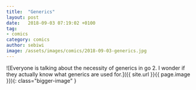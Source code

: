 ```yaml
---
title:  "Generics"
layout: post
date:   2018-09-03 07:19:02 +0100
tag:
- comics
category: comics
author: sebiwi
image: /assets/images/comics/2018-09-03-generics.jpg
---
```


![Everyone is talking about the necessity of generics in go 2. I wonder if they actually know what generics are used for.]({{ site.url }}{{ page.image }}){: class="bigger-image" }
